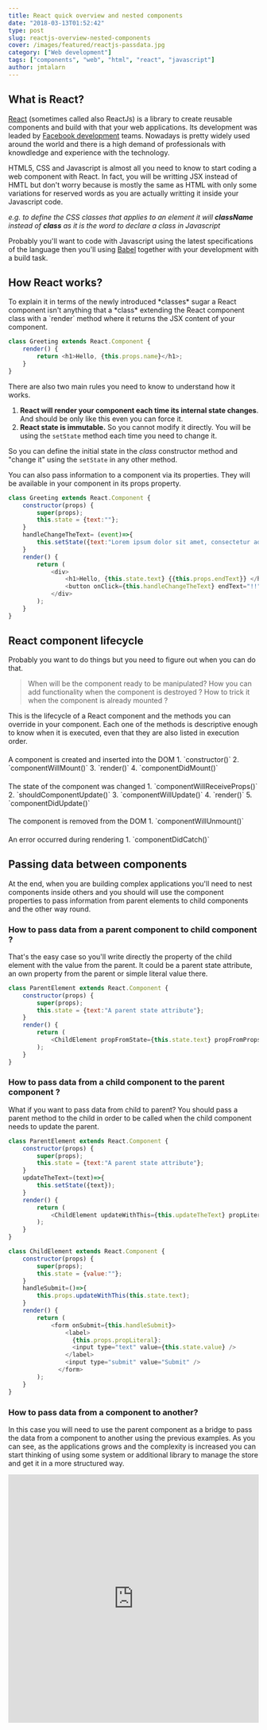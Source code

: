 ```yaml
---
title: React quick overview and nested components
date: "2018-03-13T01:52:42"
type: post
slug: reactjs-overview-nested-components
cover: /images/featured/reactjs-passdata.jpg
category: ["Web development"]
tags: ["components", "web", "html", "react", "javascript"]
author: jmtalarn
---
```


## What is React?

[React](/https://reactjs.org/ "React web site") (sometimes called also ReactJs) is a library to create reusable components and build with that your web applications.
Its development was leaded by [Facebook development](https://code.facebook.com/projects) teams. Nowadays is pretty widely used around the world and there is a high demand of professionals
with knowdledge and experience with the technology.

<!--more-->

HTML5, CSS and Javascript is almost all you need to know to start coding a web component with React. In fact, you will be
writting JSX instead of HMTL but don't worry because is mostly the same as HTML with only some variations for reserved
words as you are actually writting it inside your Javascript code.

_e.g. to define the CSS classes that applies to an element it will **className** instead of **class** as it is the word to declare a class in Javascript_

Probably you'll want to code with Javascript using the latest specifications of the language then you'll using [Babel](https://babeljs.io/) together with your development with a build task.

<h2>How React works?</h2>
To explain it in terms of the newly introduced *classes* sugar a React component isn't anything that a *class* extending the React component class with a `render` method where it returns the JSX content of your component.

```javascript
class Greeting extends React.Component {
	render() {
		return <h1>Hello, {this.props.name}</h1>;
	}
}
```

There are also two main rules you need to know to understand how it works.

1. **React will render your component each time its internal state changes**. And should be only like this even you can force it.
2. **React state is immutable.** So you cannot modify it directly. You will be using the `setState` method each time you need to change it.

So you can define the initial state in the _class_ constructor method and "change it" using the `setState` in any other method.

You can also pass information to a component via its properties. They will be available in your component in its props property.

```javascript
class Greeting extends React.Component {
    constructor(props) {
        super(props);
        this.state = {text:""};
    }
    handleChangeTheText= (event)=>{
        this.setState({text:"Lorem ipsum dolor sit amet, consectetur adipiscing elit"});
    }
    render() {
        return (
            <div>
                <h1>Hello, {this.state.text} {{this.props.endText}} </h1>
                <button onClick={this.handleChangeTheText} endText="!!" />
            </div>
        );
    }
}
```

<h2>React component lifecycle</h2>

Probably you want to do things but you need to figure out when you can do that.

<blockquote>When will be the component ready to be manipulated?
How you can add functionality when the component is destroyed ?
How to trick it when the component is already mounted ?
</blockquote>

This is the lifecycle of a React component and the methods you can override in your component. Each one of the methods is descriptive enough to know when it is executed, even that they are also listed in execution order.

<h4>
<icon icon="nut" text="1. Mounting" style="color: MediumSeaGreen;" weight="light"></icon>
</h4>
A component is created and inserted into the DOM
1. `constructor()`
2. `componentWillMount()`
3. `render()`
4. `componentDidMount()`

<h4>
<icon icon="sync" text="2. Updating" style="color: Orange;" weight="light"> </icon> 
</h4> 
The state of the component was changed
1. `componentWillReceiveProps()`
2. `shouldComponentUpdate()`
3. `componentWillUpdate()`
4. `render()`
5. `componentDidUpdate()`

<h4>
<icon icon="trash" text="3. Unmounting" style="color: Tomato;" weight="light"></icon>
</h4>
The component is removed from the DOM
1. `componentWillUnmount()`

<h4>
<icon icon="bug" text="4. Error Handling" style="color: IndianRed;" weight="light"></icon> 
</h4>
An error occurred during rendering
1. `componentDidCatch()`

<h2>Passing data between components</h2>
At the end, when you are building complex applications you'll need to nest components inside others and you should will use the component properties to pass information from parent elements to child components and the other way round.

<h3>How to pass data from a parent component to child component ?</h3>

That's the easy case so you'll write directly the property of the child element with the value from the parent. It could be a parent state attribute, an own property from the parent or simple literal value there.

```javascript
class ParentElement extends React.Component {
    constructor(props) {
        super(props);
        this.state = {text:"A parent state attribute"};
    }
    render() {
        return (
            <ChildElement propFromState={this.state.text} propFromProps={this.props.aParentProp} propLiteral="A literal">
        );
    }
}
```

<h3>How to pass data from a child component to the parent component ?</h3>
What if you want to pass data from child to parent? You should pass a parent method to the child in order to be called when the child component needs to update the parent.

```javascript
class ParentElement extends React.Component {
    constructor(props) {
        super(props);
        this.state = {text:"A parent state attribute"};
    }
    updateTheText=(text)=>{
        this.setState({text});
    }
    render() {
        return (
            <ChildElement updateWithThis={this.updateTheText} propLiteral="A literal">
        );
    }
}

class ChildElement extends React.Component {
    constructor(props) {
        super(props);
        this.state = {value:""};
    }
    handleSubmit=()=>{
        this.props.updateWithThis(this.state.text);
    }
    render() {
        return (
            <form onSubmit={this.handleSubmit}>
                <label>
                  {this.props.propLiteral}:
                  <input type="text" value={this.state.value} />
                </label>
                <input type="submit" value="Submit" />
              </form>
        );
    }
}
```

<h3>How to pass data from a component to another?</h3>

In this case you will need to use the parent component as a bridge to pass the data from a component to another using the previous examples. As you can see, as the applications grows and the complexity is increased you can start thinking of using some system or additional library to manage the store and get it in a more structured way.

<iframe height='500' scrolling='no' title='Wikipedia React viewer' src='http://codepen.io/jmtalarn/embed/jZMrqN/' frameborder='no' allowfullscreen='true' style='width: 100%;'>See the Pen <a href='https://codepen.io/jmtalarn/pen/jZMrqN/'>Wikipedia React viewer</a> by Joan Maria Talarn Espelta (<a href='https://codepen.io/jmtalarn'>@jmtalarn</a>) on <a href='https://codepen.io'>CodePen</a>.
</iframe>
